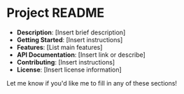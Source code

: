 

**Project README**
================

* **Description**: [Insert brief description]
* **Getting Started**: [Insert instructions]
* **Features**: [List main features]
* **API Documentation**: [Insert link or describe]
* **Contributing**: [Insert instructions]
* **License**: [Insert license information]

Let me know if you'd like me to fill in any of these sections!
